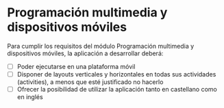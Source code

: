 # Programación multimedia y dispositivos móviles

Para cumplir los requisitos del módulo Programación multimedia y dispositivos móviles, la aplicación a desarrollar deberá:

- [ ] Poder ejecutarse en una plataforma móvil
- [ ] Disponer de layouts verticales y horizontales en todas sus actividades (activities), a menos que esté justificado no hacerlo
- [ ] Ofrecer la posibilidad de utilizar la aplicación tanto en castellano como en inglés
